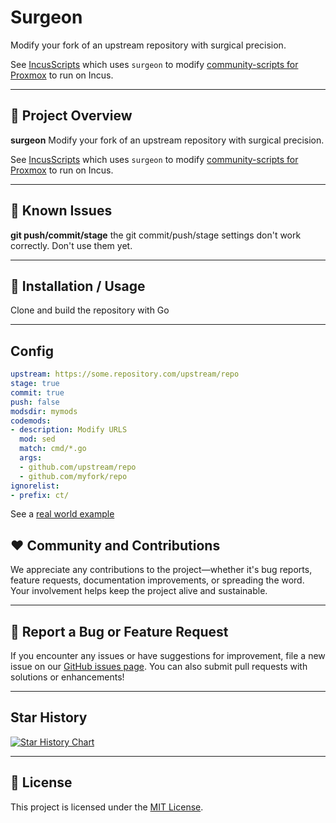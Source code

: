 # Surgeon

Modify your fork of an upstream repository with surgical precision.

See [IncusScripts](https://github.com/bketelsen/IncusScripts) which uses `surgeon`
to modify [community-scripts for Proxmox](https://github.com/community-scripts/ProxmoxVE)
to run on Incus.

---

## 🚀 Project Overview

**surgeon** Modify your fork of an upstream repository with surgical precision.

See [IncusScripts](https://github.com/bketelsen/IncusScripts) which uses `surgeon`
to modify [community-scripts for Proxmox](https://github.com/community-scripts/ProxmoxVE)
to run on Incus.

---

## 🚀 Known Issues

**git push/commit/stage** the git commit/push/stage settings don't work correctly. Don't use them yet.

---

## 🚀 Installation / Usage

Clone and build the repository with Go

---

## Config

``` yaml
upstream: https://some.repository.com/upstream/repo
stage: true
commit: true
push: false
modsdir: mymods
codemods:
- description: Modify URLS
  mod: sed
  match: cmd/*.go
  args:
  - github.com/upstream/repo
  - github.com/myfork/repo
ignorelist:
- prefix: ct/

```

See a [real world example](https://github.com/bketelsen/IncusScripts/blob/main/.surgeon.yaml)

## ❤️ Community and Contributions

We appreciate any contributions to the project—whether it's bug reports, feature requests, documentation improvements, or spreading the word. Your involvement helps keep the project alive and sustainable.

---

## 🤝 Report a Bug or Feature Request

If you encounter any issues or have suggestions for improvement, file a new issue on our [GitHub issues page](https://github.com/bketelsen/surgeon/issues). You can also submit pull requests with solutions or enhancements!

---

## Star History

[![Star History Chart](https://api.star-history.com/svg?repos=bketelsen/surgeon&type=Date)](https://star-history.com/#bketelsen/surgeon&Date)

---

## 📜 License

This project is licensed under the [MIT License](LICENSE).

